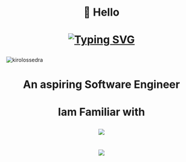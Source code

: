 # <p align="center">👋 Hello  </p>

# <p align="center">   [![Typing SVG](https://readme-typing-svg.demolab.com?font=Fira+Code&weight=700&pause=500&color=856969&center=true&width=435&lines=Iam+Kirolos+Sedra)](https://git.io/typing-svg)  </p>

<p align="left"> <img src="https://komarev.com/ghpvc/?username=kirolossedra&label=Profile%20views&color=0e75b6&style=flat" alt="kirolossedra" /> </p>




# <p align="center"> An aspiring Software Engineer   </p>



 
  
  


#  <p align="center"> Iam Familiar with </p>
<p align="center">
  <a href="https://skillicons.dev">
    <img src="https://skillicons.dev/icons?i=github,flutter,cpp,cmake,c,java,qt,css,javascript,python,matlab,linux,unity,tensorflow,opencv,ros,pcl,azure,pytorch,dart,docker,git,gitlab,github,kubernetes,maven;" />
  </a>
</p>

# <p align="center">![](https://github-readme-stats.vercel.app/api?username=kirolossedra&show_icons=true&theme=transparent)  </p>






